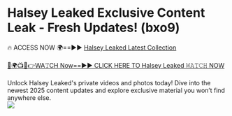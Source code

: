 # Halsey Leaked Exclusive Content Leak - Fresh Updates! (bxo9)

🔥 ACCESS NOW 🌍==►► <a href="https://tinyurl.com/kvy9nzfs" rel="nofollow">Halsey Leaked Latest Collection</a>
<br><br>
[🔴🌍📺📱👉WA𝚃CH Now==►► CLICK HERE TO Halsey Leaked 𝚆𝙰𝚃𝙲𝙷 NOW](https://tinyurl.com/kvy9nzfs)
<br><br>
Unlock Halsey Leaked's private videos and photos today! Dive into the newest 2025 content updates and explore exclusive material you won’t find anywhere else.
<br>
<a href="https://tinyurl.com/kvy9nzfs" rel="nofollow" data-target="animated-image.originalLink"><img src="https://camo.githubusercontent.com/8a4f000d20f83aca3bf7ec5f350d767afa0574a8a352519fd8cfa583a6f93a33/68747470733a2f2f692e696d6775722e636f6d2f644a486b345a712e676966" data-canonical-src="https://i.imgur.com/dJHk4Zq.gif" style="max-width: 100%; display: inline-block;" data-target="animated-image.originalImage"></a>
<br>
